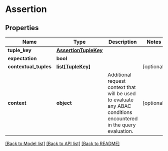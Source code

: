 # Assertion


## Properties
Name | Type | Description | Notes
------------ | ------------- | ------------- | -------------
**tuple_key** | [**AssertionTupleKey**](AssertionTupleKey.md) |  | 
**expectation** | **bool** |  | 
**contextual_tuples** | [**list[TupleKey]**](TupleKey.md) |  | [optional] 
**context** | **object** | Additional request context that will be used to evaluate any ABAC conditions encountered in the query evaluation. | [optional] 

[[Back to Model list]](../README.md#documentation-for-models) [[Back to API list]](../README.md#documentation-for-api-endpoints) [[Back to README]](../README.md)



